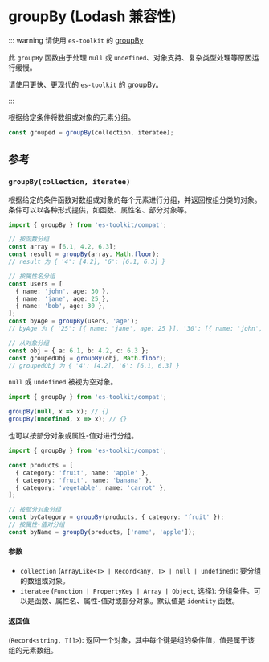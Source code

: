 # groupBy (Lodash 兼容性)

::: warning 请使用 `es-toolkit` 的 [groupBy](../../array/groupBy.md)

此 `groupBy` 函数由于处理 `null` 或 `undefined`、对象支持、复杂类型处理等原因运行缓慢。

请使用更快、更现代的 `es-toolkit` 的 [groupBy](../../array/groupBy.md)。

:::

根据给定条件将数组或对象的元素分组。

```typescript
const grouped = groupBy(collection, iteratee);
```

## 参考

### `groupBy(collection, iteratee)`

根据给定的条件函数对数组或对象的每个元素进行分组，并返回按组分类的对象。条件可以以各种形式提供，如函数、属性名、部分对象等。

```typescript
import { groupBy } from 'es-toolkit/compat';

// 按函数分组
const array = [6.1, 4.2, 6.3];
const result = groupBy(array, Math.floor);
// result 为 { '4': [4.2], '6': [6.1, 6.3] }

// 按属性名分组
const users = [
  { name: 'john', age: 30 },
  { name: 'jane', age: 25 },
  { name: 'bob', age: 30 },
];
const byAge = groupBy(users, 'age');
// byAge 为 { '25': [{ name: 'jane', age: 25 }], '30': [{ name: 'john', age: 30 }, { name: 'bob', age: 30 }] }

// 从对象分组
const obj = { a: 6.1, b: 4.2, c: 6.3 };
const groupedObj = groupBy(obj, Math.floor);
// groupedObj 为 { '4': [4.2], '6': [6.1, 6.3] }
```

`null` 或 `undefined` 被视为空对象。

```typescript
import { groupBy } from 'es-toolkit/compat';

groupBy(null, x => x); // {}
groupBy(undefined, x => x); // {}
```

也可以按部分对象或属性-值对进行分组。

```typescript
import { groupBy } from 'es-toolkit/compat';

const products = [
  { category: 'fruit', name: 'apple' },
  { category: 'fruit', name: 'banana' },
  { category: 'vegetable', name: 'carrot' },
];

// 按部分对象分组
const byCategory = groupBy(products, { category: 'fruit' });
// 按属性-值对分组
const byName = groupBy(products, ['name', 'apple']);
```

#### 参数

- `collection` (`ArrayLike<T> | Record<any, T> | null | undefined`): 要分组的数组或对象。
- `iteratee` (`Function | PropertyKey | Array | Object`, 选择): 分组条件。可以是函数、属性名、属性-值对或部分对象。默认值是 `identity` 函数。

#### 返回值

(`Record<string, T[]>`): 返回一个对象，其中每个键是组的条件值，值是属于该组的元素数组。

